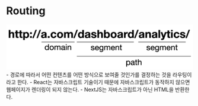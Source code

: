 # Routing

<img src='../Img/NextJS_Routing.png' />
- 경로에 따라서 어떤 컨텐츠를 어떤 방식으로 보여줄 것인가를 결정하는 것을 라우팅이라고 한다.
- React는 자바스크립트 기술이기 때문에 자바스크립트가 동작하지 않으면 웹페이지가 렌더링이 되지 않는다.
- NextJS는 자바스크립트가 아닌 HTML을 반환한다.
